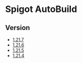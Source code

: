 # Spigot AutoBuild
## Version
- [1.21.7](https://github.com/MagicTeaMC/Spigot-AutoBuild/releases)
- [1.21.6](https://github.com/MagicTeaMC/Spigot-AutoBuild/releases/tag/spigot-1.21.6-26)
- [1.21.5](https://github.com/MagicTeaMC/Spigot-AutoBuild/releases/tag/spigot-1.21.5-22)
- [1.21.4](https://github.com/MagicTeaMC/Spigot-AutoBuild/releases/tag/spigot-1.21.4-5)
